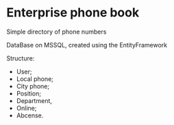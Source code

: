 # Enterprise phone book

Simple directory of phone numbers

DataBase on MSSQL, created using the EntityFramework

Structure:
- User;
- Local phone;
- City phone;
- Position;
- Department,
- Online;
- Abcense.
